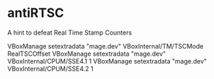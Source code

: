 # antiRTSC
A hint to defeat Real Time Stamp Counters

VBoxManage setextradata "mage.dev" VBoxInternal/TM/TSCMode RealTSCOffset
VBoxManage setextradata "mage.dev" VBoxInternal/CPUM/SSE4.1 1
VBoxManage setextradata "mage.dev" VBoxInternal/CPUM/SSE4.2 1
